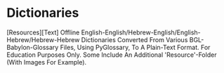 # Dictionaries
[Resources][Text] Offline English-English/Hebrew-English/English-Hebrew/Hebrew-Hebrew Dictionaries Converted From Various BGL-Babylon-Glossary Files, Using PyGlossary, To A Plain-Text Format. For Education Purposes Only. Some Include An Additional 'Resource'-Folder (With Images For Example).
